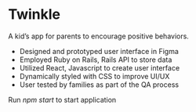 # Twinkle 

A kid’s app for parents to encourage positive behaviors.
* Designed and prototyped user interface in Figma
* Employed Ruby on Rails, Rails API to store data
* Utilized React, Javascript to create user interface
* Dynamically styled with CSS to improve UI/UX
* User tested by families as part of the QA process

Run *npm start* to start application 
